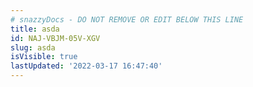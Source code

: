 ```yaml
---
# snazzyDocs - DO NOT REMOVE OR EDIT BELOW THIS LINE
title: asda
id: NAJ-VBJM-05V-XGV
slug: asda
isVisible: true
lastUpdated: '2022-03-17 16:47:40'
---
```

